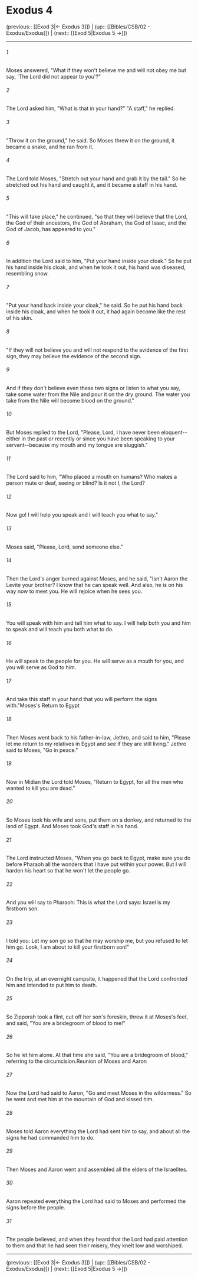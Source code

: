 # Exodus 4

(previous:: [[Exod 3|← Exodus 3]]) | (up:: [[Bibles/CSB/02 - Exodus/Exodus]]) | (next:: [[Exod 5|Exodus 5 →]])

***


###### 1 
Moses answered, "What if they won't believe me and will not obey me but say, 'The Lord did not appear to you'?" 

###### 2 
The Lord asked him, "What is that in your hand?" "A staff," he replied. 

###### 3 
"Throw it on the ground," he said. So Moses threw it on the ground, it became a snake, and he ran from it. 

###### 4 
The Lord told Moses, "Stretch out your hand and grab it by the tail." So he stretched out his hand and caught it, and it became a staff in his hand. 

###### 5 
"This will take place," he continued, "so that they will believe that the Lord, the God of their ancestors, the God of Abraham, the God of Isaac, and the God of Jacob, has appeared to you." 

###### 6 
In addition the Lord said to him, "Put your hand inside your cloak." So he put his hand inside his cloak, and when he took it out, his hand was diseased, resembling snow. 

###### 7 
"Put your hand back inside your cloak," he said. So he put his hand back inside his cloak, and when he took it out, it had again become like the rest of his skin. 

###### 8 
"If they will not believe you and will not respond to the evidence of the first sign, they may believe the evidence of the second sign. 

###### 9 
And if they don't believe even these two signs or listen to what you say, take some water from the Nile and pour it on the dry ground. The water you take from the Nile will become blood on the ground." 

###### 10 
But Moses replied to the Lord, "Please, Lord, I have never been eloquent--either in the past or recently or since you have been speaking to your servant--because my mouth and my tongue are sluggish." 

###### 11 
The Lord said to him, "Who placed a mouth on humans? Who makes a person mute or deaf, seeing or blind? Is it not I, the Lord? 

###### 12 
Now go! I will help you speak and I will teach you what to say." 

###### 13 
Moses said, "Please, Lord, send someone else." 

###### 14 
Then the Lord's anger burned against Moses, and he said, "Isn't Aaron the Levite your brother? I know that he can speak well. And also, he is on his way now to meet you. He will rejoice when he sees you. 

###### 15 
You will speak with him and tell him what to say. I will help both you and him to speak and will teach you both what to do. 

###### 16 
He will speak to the people for you. He will serve as a mouth for you, and you will serve as God to him. 

###### 17 
And take this staff in your hand that you will perform the signs with."Moses's Return to Egypt 

###### 18 
Then Moses went back to his father-in-law, Jethro, and said to him, "Please let me return to my relatives in Egypt and see if they are still living." Jethro said to Moses, "Go in peace." 

###### 19 
Now in Midian the Lord told Moses, "Return to Egypt, for all the men who wanted to kill you are dead." 

###### 20 
So Moses took his wife and sons, put them on a donkey, and returned to the land of Egypt. And Moses took God's staff in his hand. 

###### 21 
The Lord instructed Moses, "When you go back to Egypt, make sure you do before Pharaoh all the wonders that I have put within your power. But I will harden his heart so that he won't let the people go. 

###### 22 
And you will say to Pharaoh: This is what the Lord says: Israel is my firstborn son. 

###### 23 
I told you: Let my son go so that he may worship me, but you refused to let him go. Look, I am about to kill your firstborn son!" 

###### 24 
On the trip, at an overnight campsite, it happened that the Lord confronted him and intended to put him to death. 

###### 25 
So Zipporah took a flint, cut off her son's foreskin, threw it at Moses's feet, and said, "You are a bridegroom of blood to me!" 

###### 26 
So he let him alone. At that time she said, "You are a bridegroom of blood," referring to the circumcision.Reunion of Moses and Aaron 

###### 27 
Now the Lord had said to Aaron, "Go and meet Moses in the wilderness." So he went and met him at the mountain of God and kissed him. 

###### 28 
Moses told Aaron everything the Lord had sent him to say, and about all the signs he had commanded him to do. 

###### 29 
Then Moses and Aaron went and assembled all the elders of the Israelites. 

###### 30 
Aaron repeated everything the Lord had said to Moses and performed the signs before the people. 

###### 31 
The people believed, and when they heard that the Lord had paid attention to them and that he had seen their misery, they knelt low and worshiped.

***

(previous:: [[Exod 3|← Exodus 3]]) | (up:: [[Bibles/CSB/02 - Exodus/Exodus]]) | (next:: [[Exod 5|Exodus 5 →]])
